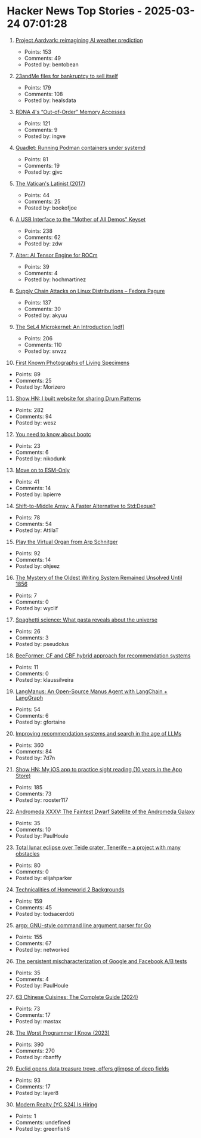 # Hacker News Top Stories - 2025-03-24 07:01:28

1. [Project Aardvark: reimagining AI weather prediction](https://www.turing.ac.uk/blog/project-aardvark-reimagining-ai-weather-prediction)
   - Points: 153
   - Comments: 49
   - Posted by: bentobean

2. [23andMe files for bankruptcy to sell itself](https://www.reuters.com/business/healthcare-pharmaceuticals/dna-testing-firm-23andme-files-chapter-11-bankruptcy-sell-itself-2025-03-24/)
   - Points: 179
   - Comments: 108
   - Posted by: healsdata

3. [RDNA 4's “Out-of-Order” Memory Accesses](https://chipsandcheese.com/p/rdna-4s-out-of-order-memory-accesses)
   - Points: 121
   - Comments: 9
   - Posted by: ingve

4. [Quadlet: Running Podman containers under systemd](https://mo8it.com/blog/quadlet/)
   - Points: 81
   - Comments: 19
   - Posted by: gjvc

5. [The Vatican's Latinist (2017)](https://newcriterion.com/article/the-vaticans-latinist/)
   - Points: 44
   - Comments: 25
   - Posted by: bookofjoe

6. [A USB Interface to the "Mother of All Demos" Keyset](https://www.righto.com/2025/03/mother-of-all-demos-usb-keyset-interface.html)
   - Points: 238
   - Comments: 62
   - Posted by: zdw

7. [Aiter: AI Tensor Engine for ROCm](https://rocm.blogs.amd.com/software-tools-optimization/aiter:-ai-tensor-engine-for-rocm™/README.html)
   - Points: 39
   - Comments: 4
   - Posted by: hochmartinez

8. [Supply Chain Attacks on Linux Distributions – Fedora Pagure](https://fenrisk.com/pagure)
   - Points: 137
   - Comments: 30
   - Posted by: akyuu

9. [The SeL4 Microkernel: An Introduction [pdf]](https://sel4.systems/About/seL4-whitepaper.pdf)
   - Points: 206
   - Comments: 110
   - Posted by: snvzz

10. [First Known Photographs of Living Specimens](https://www.inaturalist.org/projects/first-known-photographs-of-living-specimens)
   - Points: 89
   - Comments: 25
   - Posted by: Morizero

11. [Show HN: I built website for sharing Drum Patterns](http://drumpatterns.onether.com)
   - Points: 282
   - Comments: 94
   - Posted by: wesz

12. [You need to know about bootc](https://sean.thrailkill.cloud/posts/you-need-to-know-about-bootc/)
   - Points: 23
   - Comments: 6
   - Posted by: nikodunk

13. [Move on to ESM-Only](https://antfu.me/posts/move-on-to-esm-only)
   - Points: 41
   - Comments: 14
   - Posted by: bpierre

14. [Shift-to-Middle Array: A Faster Alternative to Std:Deque?](https://github.com/attilatorda/Shift-To-Middle_Array)
   - Points: 78
   - Comments: 54
   - Posted by: AttilaT

15. [Play the Virtual Organ from Arp Schnitger](https://www.orgelstadt-hamburg.de/play-arp/)
   - Points: 92
   - Comments: 14
   - Posted by: ohjeez

16. [The Mystery of the Oldest Writing System Remained Unsolved Until 1856](https://www.smithsonianmag.com/history/mystery-worlds-oldest-writing-system-remained-unsolved-until-four-scholars-raced-decipher-it-180985954/)
   - Points: 7
   - Comments: 0
   - Posted by: wyclif

17. [Spaghetti science: What pasta reveals about the universe](https://www.bbc.com/future/article/20250319-spaghetti-science-what-pasta-reveals-about-the-universe)
   - Points: 26
   - Comments: 3
   - Posted by: pseudolus

18. [BeeFormer: CF and CBF hybrid approach for recommendation systems](https://github.com/recombee/beeformer)
   - Points: 11
   - Comments: 0
   - Posted by: klaussilveira

19. [LangManus: An Open-Source Manus Agent with LangChain + LangGraph](https://github.com/langmanus/langmanus)
   - Points: 54
   - Comments: 6
   - Posted by: gfortaine

20. [Improving recommendation systems and search in the age of LLMs](https://eugeneyan.com/writing/recsys-llm/)
   - Points: 360
   - Comments: 84
   - Posted by: 7d7n

21. [Show HN: My iOS app to practice sight reading (10 years in the App Store)](https://apps.apple.com/us/app/notes-sight-reading-trainer/id874386416)
   - Points: 185
   - Comments: 73
   - Posted by: rooster117

22. [Andromeda XXXV: The Faintest Dwarf Satellite of the Andromeda Galaxy](https://iopscience.iop.org/article/10.3847/2041-8213/adb433)
   - Points: 35
   - Comments: 10
   - Posted by: PaulHoule

23. [Total lunar eclipse over Teide crater, Tenerife – a project with many obstacles](https://lrtimelapse.com/news/total-lunar-eclipse-over-teide-crater-tenerife/)
   - Points: 80
   - Comments: 0
   - Posted by: elijahparker

24. [Technicalities of Homeworld 2 Backgrounds](https://simonschreibt.de/gat/homeworld-2-backgrounds/)
   - Points: 159
   - Comments: 45
   - Posted by: todsacerdoti

25. [argp: GNU-style command line argument parser for Go](https://github.com/tdewolff/argp)
   - Points: 155
   - Comments: 67
   - Posted by: networked

26. [The persistent mischaracterization of Google and Facebook A/B tests](https://www.sciencedirect.com/science/article/pii/S0167811624001149)
   - Points: 35
   - Comments: 4
   - Posted by: PaulHoule

27. [63 Chinese Cuisines: The Complete Guide (2024)](https://chinesecookingdemystified.substack.com/p/63-chinese-cuisines-the-complete)
   - Points: 73
   - Comments: 17
   - Posted by: mastax

28. [The Worst Programmer I Know (2023)](https://dannorth.net/the-worst-programmer/)
   - Points: 390
   - Comments: 270
   - Posted by: rbanffy

29. [Euclid opens data treasure trove, offers glimpse of deep fields](https://www.esa.int/Science_Exploration/Space_Science/Euclid/Euclid_opens_data_treasure_trove_offers_glimpse_of_deep_fields)
   - Points: 93
   - Comments: 17
   - Posted by: layer8

30. [Modern Realty (YC S24) Is Hiring](https://www.workatastartup.com/jobs/66546)
   - Points: 1
   - Comments: undefined
   - Posted by: greenfish6

